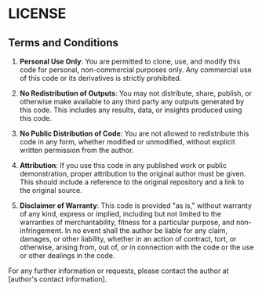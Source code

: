 # LICENSE

## Terms and Conditions

1. **Personal Use Only**: You are permitted to clone, use, and modify this code for personal, non-commercial purposes only. Any commercial use of this code or its derivatives is strictly prohibited.

2. **No Redistribution of Outputs**: You may not distribute, share, publish, or otherwise make available to any third party any outputs generated by this code. This includes any results, data, or insights produced using this code.

3. **No Public Distribution of Code**: You are not allowed to redistribute this code in any form, whether modified or unmodified, without explicit written permission from the author.

4. **Attribution**: If you use this code in any published work or public demonstration, proper attribution to the original author must be given. This should include a reference to the original repository and a link to the original source.

5. **Disclaimer of Warranty**: This code is provided "as is," without warranty of any kind, express or implied, including but not limited to the warranties of merchantability, fitness for a particular purpose, and non-infringement. In no event shall the author be liable for any claim, damages, or other liability, whether in an action of contract, tort, or otherwise, arising from, out of, or in connection with the code or the use or other dealings in the code.

For any further information or requests, please contact the author at [author's contact information].
